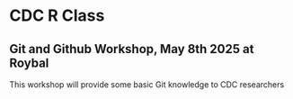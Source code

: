 # CDC R Class
## Git and Github Workshop, May 8th 2025 at Roybal

This workshop will provide some basic Git knowledge to CDC researchers
